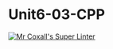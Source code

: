 # Unit6-03-CPP
[![Mr Coxall's Super Linter](https://github.com/ICS3U-C-Programming-ZakG/Unit6-03-CPP/workflows/Mr%20Coxall's%20Super%20Linter/badge.svg)](https://github.com/ICS3U-C-Programming-ZakG/Unit6-03-CPP/actions/)

